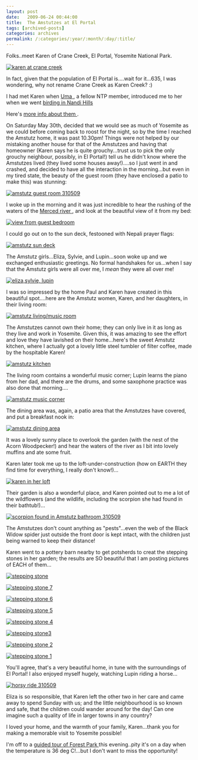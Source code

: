 ```yaml
---
layout: post
date:	2009-06-24 00:44:00
title:  The Amstutzes at El Portal
tags: [archived-posts]
categories: archives
permalink: /:categories/:year/:month/:day/:title/
---
```

Folks..meet Karen of Crane Creek, El Portal, Yosemite National Park.


<a href="http://s562.photobucket.com/albums/ss67/pugaippadam/?action=view&current=IMG_1337.jpg" target="_blank"><img src="http://i562.photobucket.com/albums/ss67/pugaippadam/IMG_1337.jpg" border="0" alt="karen at crane creek"></a>

In fact, given that the population of El Portal is....wait for it...635, I was wondering, why not rename Crane Creek as Karen Creek? :)

I had met Karen when <a href="http://birdsonthebrainetc.wordpress.com/"> Uma </a>, a fellow NTP member, introduced me to her when we went <a href="http://deponti.livejournal.com/316470.html"> birding in Nandi Hills </a>


Here's <a href="http://www.blogger.com/profile/16663719102595916919"> more info about them </a>.


On Saturday May 30th,  <LJ user="yathin"> decided that we would see as much of Yosemite as we could before coming back to roost for the night, so by the time I reached the Amstutz home, it was past 10.30pm! Things were not helped by our mistaking another house for that of the Amstutzes and having that homeowner (Karen says he is quite grouchy...trust us to pick the only grouchy neighbour, possibly, in El Portal!) tell us he didn't know where the Amstutzes lived (they lived some houses away!)....so I just went in and crashed, and decided to have all the interaction in the morning...but even in my tired state, the beauty of the guest room (they have enclosed a patio to make this) was stunning:



<a href="http://s562.photobucket.com/albums/ss67/pugaippadam/?action=view&current=IMG_1312.jpg" target="_blank"><img src="http://i562.photobucket.com/albums/ss67/pugaippadam/IMG_1312.jpg" border="0" alt="amstutz guest room 310509"></a>

<lj-cut text="More about the Amstutz home, and the wonderful morning I spent there">

I woke up in the morning and it was just incredible to hear the rushing of the waters of the <a href="http://en.wikipedia.org/wiki/Merced_River">Merced river </a>, and look at the beautiful view of it from my bed:





<a href="http://s562.photobucket.com/albums/ss67/pugaippadam/?action=view&current=IMG_1314.jpg" target="_blank"><img src="http://i562.photobucket.com/albums/ss67/pugaippadam/IMG_1314.jpg" border="0" alt="view from guest bedroom"></a>

I could go out on to the sun deck, festooned with Nepali prayer flags:



<a href="http://s562.photobucket.com/albums/ss67/pugaippadam/?action=view&current=IMG_1315.jpg" target="_blank"><img src="http://i562.photobucket.com/albums/ss67/pugaippadam/IMG_1315.jpg" border="0" alt="amstutz sun deck"></a>

The Amstutz girls...Eliza, Sylvie, and Lupin...soon woke up and we exchanged enthusiastic greetings. No formal handshakes for us...when I say that the Amstutz girls were all over me, I *mean* they were all over me!


<a href="http://s562.photobucket.com/albums/ss67/pugaippadam/?action=view&current=IMG_1364.jpg" target="_blank"><img src="http://i562.photobucket.com/albums/ss67/pugaippadam/IMG_1364.jpg" border="0" alt="eliza,sylvie, lupin"></a>


I was so impressed by the home Paul and Karen have created in this beautiful spot....here are the Amstutz women, Karen, and her daughters, in their living room:

<a href="http://s562.photobucket.com/albums/ss67/pugaippadam/?action=view&current=IMG_1318.jpg" target="_blank"><img src="http://i562.photobucket.com/albums/ss67/pugaippadam/IMG_1318.jpg" border="0" alt="amstutz living/music room"></a>


The Amstutzes cannot own their home; they can only live in it as long as they live and work in Yosemite. Given this, it was amazing to see the effort and love they have lavished on their home...here's the sweet Amstutz kitchen, where I actually got a lovely little steel tumbler of filter coffee, made by the hospitable Karen!



<a href="http://s562.photobucket.com/albums/ss67/pugaippadam/?action=view&current=IMG_1325.jpg" target="_blank"><img src="http://i562.photobucket.com/albums/ss67/pugaippadam/IMG_1325.jpg" border="0" alt="amstutz kitchen"></a>


The living room contains a wonderful music corner; Lupin learns the piano from her dad, and there are the drums, and some saxophone practice was also done that morning....


<a href="http://s562.photobucket.com/albums/ss67/pugaippadam/?action=view&current=IMG_1316.jpg" target="_blank"><img src="http://i562.photobucket.com/albums/ss67/pugaippadam/IMG_1316.jpg" border="0" alt="amstutz music corner"></a>

The dining area was, again, a patio area that the Amstutzes have covered, and put a breakfast nook in:


<a href="http://s562.photobucket.com/albums/ss67/pugaippadam/?action=view&current=IMG_1324.jpg" target="_blank"><img src="http://i562.photobucket.com/albums/ss67/pugaippadam/IMG_1324.jpg" border="0" alt="amstutz dining area"></a>

It was a lovely sunny place to overlook the garden (with the nest of the Acorn Woodpecker!) and hear the waters of the river as I bit into lovely muffins and ate some fruit.

Karen later took me up to the loft-under-construction (how on EARTH they find time for everything, I really don't know!)...



<a href="http://s562.photobucket.com/albums/ss67/pugaippadam/?action=view&current=IMG_1326.jpg" target="_blank"><img src="http://i562.photobucket.com/albums/ss67/pugaippadam/IMG_1326.jpg" border="0" alt="karen in her loft"></a>

Their garden is also a wonderful place, and Karen pointed out to me a lot of the wildflowers (and the wildlife, including the scorpion she had found in their bathtub!)...


<a href="http://s562.photobucket.com/albums/ss67/pugaippadam/?action=view&current=IMG_1321.jpg" target="_blank"><img src="http://i562.photobucket.com/albums/ss67/pugaippadam/IMG_1321.jpg" border="0" alt="scorpion found in Amstutz bathroom 310509"></a> 

The Amstutzes don't count anything as "pests"...even the web of the Black Widow spider just outside the front door is kept intact, with the children just being warned to keep their distance!

Karen went to a pottery barn nearby to get potsherds to creat the stepping stones in her garden; the results are SO beautiful that I am posting pictures of EACH of them...


<a href="http://s562.photobucket.com/albums/ss67/pugaippadam/?action=view&current=IMG_1361.jpg" target="_blank"><img src="http://i562.photobucket.com/albums/ss67/pugaippadam/IMG_1361.jpg" border="0" alt="stepping stone"></a>

<a href="http://s562.photobucket.com/albums/ss67/pugaippadam/?action=view&current=IMG_2785.jpg" target="_blank"><img src="http://i562.photobucket.com/albums/ss67/pugaippadam/IMG_2785.jpg" border="0" alt="stepping stone 7"></a>

<a href="http://s562.photobucket.com/albums/ss67/pugaippadam/?action=view&current=IMG_2784.jpg" target="_blank"><img src="http://i562.photobucket.com/albums/ss67/pugaippadam/IMG_2784.jpg" border="0" alt="stepping stone 6"></a>

<a href="http://s562.photobucket.com/albums/ss67/pugaippadam/?action=view&current=IMG_2783.jpg" target="_blank"><img src="http://i562.photobucket.com/albums/ss67/pugaippadam/IMG_2783.jpg" border="0" alt="stepping stone 5"></a>

<a href="http://s562.photobucket.com/albums/ss67/pugaippadam/?action=view&current=IMG_2782.jpg" target="_blank"><img src="http://i562.photobucket.com/albums/ss67/pugaippadam/IMG_2782.jpg" border="0" alt="stepping stone 4"></a>

<a href="http://s562.photobucket.com/albums/ss67/pugaippadam/?action=view&current=IMG_2781.jpg" target="_blank"><img src="http://i562.photobucket.com/albums/ss67/pugaippadam/IMG_2781.jpg" border="0" alt="stepping stone3"></a>

<a href="http://s562.photobucket.com/albums/ss67/pugaippadam/?action=view&current=IMG_2780.jpg" target="_blank"><img src="http://i562.photobucket.com/albums/ss67/pugaippadam/IMG_2780.jpg" border="0" alt="stepping stone 2"></a>

<a href="http://s562.photobucket.com/albums/ss67/pugaippadam/?action=view&current=IMG_2779.jpg" target="_blank"><img src="http://i562.photobucket.com/albums/ss67/pugaippadam/IMG_2779.jpg" border="0" alt="stepping stone 1"></a>


</lj-cut>

You'll agree, that's a very beautiful home, in tune with the surroundings of El Portal! I also enjoyed myself hugely, watching Lupin riding a horse...


<a href="http://s562.photobucket.com/albums/ss67/pugaippadam/?action=view&current=IMG_1362.jpg" target="_blank"><img src="http://i562.photobucket.com/albums/ss67/pugaippadam/IMG_1362.jpg" border="0" alt="horsy ride 310509"></a>


Eliza is so responsible, that Karen left the other two in her care and came away to spend Sunday with us; and the little neighbourhood is so known and safe, that the children could wander around for the day! Can one imagine such a quality of life in larger towns in any country?

I loved your home, and the warmth of your family, Karen...thank you for making a memorable visit to Yosemite possible!


I'm off to a <a href="http://www.forestparkforever.org/walking-tour/"> guided tour of Forest Park  </a> this evening..pity it's on a day when the temperature is 36 deg C!...but I don't want to miss the opportunity!

